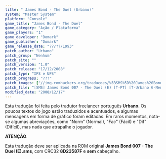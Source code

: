 ```yaml
---
title: " James Bond - The Duel (Urbano)"
system: "Master System"
platform: "Console"
game_title: "James Bond - The Duel"
game_category: "Ação / Plataforma"
game_players: "1"
game_developer: "Domark"
game_publisher: "Domark"
game_release_date: "??/??/1993"
patch_author: "Urbano"
patch_group: "Nenhum"
patch_site: ""
patch_version: "1.0"
patch_release: "17/12/2008"
patch_type: "IPS e UPS"
patch_progress: "???"
patch_images: ["//img.romhackers.org/traducoes/%5BSMS%5D%20James%20Bond%20007%20-%20The%20Duel%20-%20Urbano%20-%201.png","//img.romhackers.org/traducoes/%5BSMS%5D%20James%20Bond%20007%20-%20The%20Duel%20-%20Urbano%20-%202.png","//img.romhackers.org/traducoes/%5BSMS%5D%20James%20Bond%20007%20-%20The%20Duel%20-%20Urbano%20-%203.png"]
patch_file: "[SMS] James Bond 007 - The Duel (E) [T-PT] [T-Urbano G-Nenhum] [V-1.0 A-2008].rar"
modified_date: "2008/12/17"
---
```

Esta tradução foi feita pelo tradutor freelancer português <b>Urbano</b>. Os poucos textos do jogo estão traduzidos e acentuados, e algumas mensagens em forma de gráfico foram editadas. Em raros momentos, nota-se algumas abreviações, como "Norm" (Normal), "Fac" (Fácil) e "Dif" (Difícil), mas nada que atrapalhe o jogador.

<b>ATENÇÃO</b>:

Esta tradução deve ser aplicada na ROM original <b>James Bond 007 - The Duel (E).sms</b>, com CRC32 <b>8D23587F</b> e <b>sem</b> cabeçalho.
